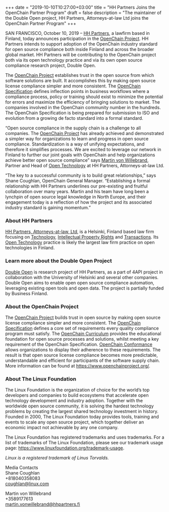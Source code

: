 +++
date = "2019-10-10T10:27:00+03:00"
title = "HH Partners Joins the OpenChain Partner Program"
draft = false
description = "The maintainer of the Double Open project, HH Partners, Attorneys-at-law Ltd joins the OpenChain Partner Program"
+++

SAN FRANCISCO, October 10, 2019 – [HH Partners](https://www.hhpartners.fi/en/), a lawfirm based in Finland, today announces participation in the [OpenChain Project](https://www.openchainproject.org/). HH Partners intends to support adoption of the OpenChain industry standard for open source compliance both inside Finland and across the broader global market. HH Partners will be contributing to the OpenChain project both via its open technology practice and via its own open source compliance research project, Double Open. 

The [OpenChain Project](https://www.openchainproject.org/) establishes trust in the open source from which software solutions are built. It accomplishes this by making open source license compliance simpler and more consistent. The [OpenChain Specification](https://www.openchainproject.org/get-started) defines inflection points in business workflows where a compliance process, policy or training should exist to minimize the potential for errors and maximize the efficiency of bringing solutions to market. The companies involved in the OpenChain community number in the hundreds. The OpenChain Specification is being prepared for submission to ISO and evolution from a growing de facto standard into a formal standard.

“Open source compliance in the supply chain is a challenge to all companies. The [OpenChain Project](https://www.openchainproject.org/) has already achieved and demonstrated a simpler way for organizations to learn and progress in open source compliance. Standardization is a way of unifying expectations, and therefore it simplifies processes. We are excited to leverage our network in Finland to further our joint goals with OpenChain and help organizations achieve better open source compliance” says [Martin von Willebrand](https://www.hhpartners.fi/en/staff/martin-von-willebrand-2/), Partner and Head of [Open Technology](https://www.hhpartners.fi/en/our-expertise/open-technologies/) at HH Partners, Attorneys-at-law Ltd. 

“The key to a successful community is to build great relationships,” says Shane Coughlan, OpenChain General Manager. “Establishing a formal relationship with HH Partners underlines our pre-existing and fruitful collaboration over many years. Martin and his team have long been a lynchpin of open source legal knowledge in North Europe, and their engagement today is a reflection of how the project and its associated industry standard is gaining momentum.”

### **About HH Partners**  
[HH Partners, Attorneys-at-law, Ltd](https://www.hhpartners.fi/en/), is a Helsinki, Finland based law firm focusing on [Technology](https://www.hhpartners.fi/en/our-expertise/technology/), [Intellectual Property Rights](https://www.hhpartners.fi/en/our-expertise/ipr-and-marketing/) and [Transactions](https://www.hhpartners.fi/en/our-expertise/mergers-acquisitions/). Its [Open Technology](https://www.hhpartners.fi/en/our-expertise/open-technologies/) practice is likely the largest law firm practice on open technologies in Finland.  

### **Learn more about the Double Open Project**  
[Double Open](https://www.doubleopen.org/) is research project of HH Partners, as a part of 4API project in collaboration with the University of Helsinki and several other companies. Double Open aims to enable open open source compliance automation, leveraging existing open tools and open data. The project is partially funded by Business Finland.  

### **About the OpenChain Project**  
The [OpenChain Project](https://www.openchainproject.org/) builds trust in open source by making open source license compliance simpler and more consistent. The [OpenChain Specification](https://www.openchainproject.org/get-started) defines a core set of requirements every quality compliance program must satisfy. The [OpenChain Curriculum](https://www.openchainproject.org/resources) provides the educational foundation for open source processes and solutions, whilst meeting a key requirement of the OpenChain Specification. [OpenChain Conformance](https://www.openchainproject.org/get-started/conformance) allows organizations to display their adherence to these requirements. The result is that open source license compliance becomes more predictable, understandable and efficient for participants of the software supply chain. More information can be found at https://www.openchainproject.org/.

### **About The Linux Foundation**  
The Linux Foundation is the organization of choice for the world’s top developers and companies to build ecosystems that accelerate open technology development and industry adoption. Together with the worldwide open source community, it is solving the hardest technology problems by creating the largest shared technology investment in history. Founded in 2000, The Linux Foundation today provides tools, training and events to scale any open source project, which together deliver an economic impact not achievable by any one company.    

The Linux Foundation has registered trademarks and uses trademarks. For a list of trademarks of The Linux Foundation, please see our trademark usage page: https://www.linuxfoundation.org/trademark-usage. 

*Linux is a registered trademark of Linus Torvalds.*

Media Contacts  
Shane Coughlan  
+818040358083  
<coughlan@linux.com> 

Martin von Willebrand  
+3589177613  
<martin.vonwillebrand@hhpartners.fi>


